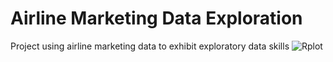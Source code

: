 # Airline Marketing Data Exploration
Project using airline marketing data to exhibit exploratory data skills
![Rplot](https://user-images.githubusercontent.com/90282904/180517474-0b0c15c5-4a8b-437d-a88f-f07ef0b88615.png)
